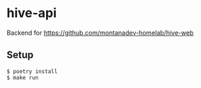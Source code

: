 # hive-api

Backend for https://github.com/montanadev-homelab/hive-web

## Setup

```
$ poetry install
$ make run
```
